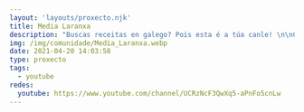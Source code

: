 ```yaml
---
layout: 'layouts/proxecto.njk'
title: Media Laranxa
description: "Buscas receitas en galego? Pois esta é a túa canle! \n\nChámome Noemí e son unha profe de galego namorada da gastromía e da lingua que decidiu unir dúas das súas paixóns e abrir un blog para compartir receitas e mergullarse no mundo da cociña. Aquí encontrarás vídeos en que paso a paso che ensino a preparar comida vegana, receitas saudábeis e, como non, pratos tradicionais e receitas típicas de Galicia.\n\nAlén diso, encontrarás moitas máis receitas e contido diario na miña conta de Instagram (@ media_laranxa) onde ademais de descubrir pratos novos poderás practicar e mellorar o teu nivel de lingua galega a través das larandicas e dos xogos que facemos todos os venres.\n\nAcompáñasme nesta aventura? Eu estou desexando que te unas e partillemos trucos de cociña para aprendermos xuntos.\n\nTamén me podes encontrar no resto de redes sociais:\nInstagram: @media_laranxa\nWeb: medialaranxa.fala.gal\nFacebook: www.facebook.com/MediaLaranxa\nTikTok @media_laranxa\n\nContacto: medialaranxareceitas@gmail.com"
img: /img/comunidade/Media_Laranxa.webp
date: 2021-04-20 14:03:58
type: proxecto
tags:
  - youtube
redes:
  youtube: https://www.youtube.com/channel/UCRzNcF3QwXq5-aPnFo5cnLw
---
```

